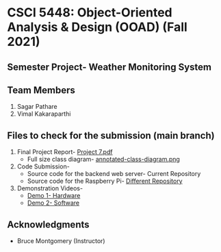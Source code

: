 # CSCI 5448: Object-Oriented Analysis & Design (OOAD) (Fall 2021)
## Semester Project- Weather Monitoring System

## Team Members
1. Sagar Pathare
2. Vimal Kakaraparthi

## Files to check for the submission (main branch)
1. Final Project Report- [Project 7.pdf](https://github.com/ooad-sv/semester-project-server/tree/main/Project%207.pdf)
   * Full size class diagram- [annotated-class-diagram.png](https://github.com/ooad-sv/semester-project-server/tree/main/extras/annotated-class-diagram.png)
2. Code Submission-
   * Source code for the backend web server- Current Repository
   * Source code for the Raspberry Pi- [Different Repository](https://github.com/ooad-sv/semester-project-rpi)
3. Demonstration Videos-
   * [Demo 1- Hardware](https://github.com/ooad-sv/semester-project-semester)
   * [Demo 2- Software](https://github.com/ooad-sv/semester-project-semester)
## Acknowledgments
* Bruce Montgomery (Instructor)